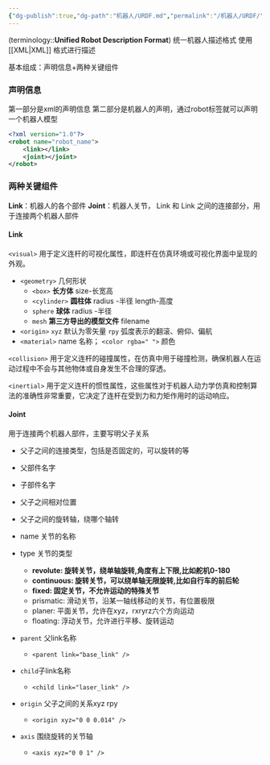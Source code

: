 ```yaml
---
{"dg-publish":true,"dg-path":"机器人/URDF.md","permalink":"/机器人/URDF/","dgPassFrontmatter":true,"noteIcon":"","created":"2025-01-07T21:30:49.411+08:00","updated":"2025-05-19T19:04:57.307+08:00"}
---
```



(terminology::**Unified Robot Description Format**)   统一机器人描述格式
使用 [[XML\|XML]] 格式进行描述


基本组成：声明信息+两种关键组件
### 声明信息
第一部分是xml的声明信息
第二部分是机器人的声明，通过robot标签就可以声明一个机器人模型
 
```xml 
<?xml version="1.0"?>
<robot name="robot_name">
	<link></link>
	<joint></joint>
</robot>
```

### 两种关键组件
**Link**：机器人的各个部件
**Joint**：机器人关节， Link 和 Link 之间的连接部分，用于连接两个机器人部件

#### Link 
`<visual>`    用于定义连杆的可视化属性，即连杆在仿真环境或可视化界面中呈现的外观。
-  `<geometry>`  几何形状
	- `<box>` **长方体**    size-长宽高
	- `<cylinder>` **圆柱体**  radius -半径 length-高度
	- `sphere` **球体**   radius -半径
	- `mesh` **第三方导出的模型文件**  filename
-  `<origin>`   `xyz` 默认为零矢量 `rpy` 弧度表示的翻滚、俯仰、偏航
-  `<material>`   name 名称；  `<color rgba=" ">`  颜色

`<collision>`  用于定义连杆的碰撞属性，在仿真中用于碰撞检测，确保机器人在运动过程中不会与其他物体或自身发生不合理的穿透。

`<inertial>`   用于定义连杆的惯性属性，这些属性对于机器人动力学仿真和控制算法的准确性非常重要，它决定了连杆在受到力和力矩作用时的运动响应。

#### Joint 
用于连接两个机器人部件，主要写明父子关系
- 父子之间的连接类型，包括是否固定的，可以旋转的等
- 父部件名字
- 子部件名字
- 父子之间相对位置
- 父子之间的旋转轴，绕哪个轴转

- name 关节的名称
- type 关节的类型
    - **revolute: 旋转关节，绕单轴旋转,角度有上下限,比如舵机0-180**
    - **continuous: 旋转关节，可以绕单轴无限旋转,比如自行车的前后轮**
    - **fixed: 固定关节，不允许运动的特殊关节**
    - prismatic: 滑动关节，沿某一轴线移动的关节，有位置极限
    - planer: 平面关节，允许在xyz，rxryrz六个方向运动
    - floating: 浮动关节，允许进行平移、旋转运动

- `parent` 父link名称
    - `<parent link="base_link" />`
- `child`子link名称
    - `<child link="laser_link" />`
- `origin` 父子之间的关系xyz rpy
    - `<origin xyz="0 0 0.014" />`
- `axis` 围绕旋转的关节轴
    - `<axis xyz="0 0 1" />`


